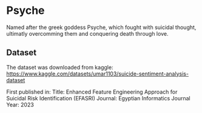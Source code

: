# Psyche

Named after the greek goddess Psyche, which fought with suicidal thought, ultimatly overcomming them and conquering death through love.

## Dataset

The dataset was downloaded from kaggle: https://www.kaggle.com/datasets/umar1103/suicide-sentiment-analysis-dataset

First published in:
Title: Enhanced Feature Engineering Approach for Suicidal Risk Identification (EFASRI)
Journal: Egyptian Informatics Journal
Year: 2023
